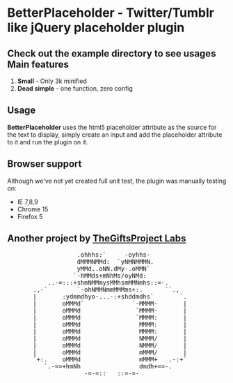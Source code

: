 BetterPlaceholder - Twitter/Tumblr like jQuery placeholder plugin
=================================================================
Check out the example directory to see usages
Main features
--------------
1. **Small** - Only 3k minified
2. **Dead simple**  - one function, zero config

Usage
-----
**BetterPlaceholder** uses the html5 placeholder attribute as the source for the text to display,
simply create an input and add the placeholder attribute to it and run the plugin on it.

Browser support
---------------
Although we've not yet created full unit test, the plugin was manually testing on:

*   IE 7,8,9
*   Chrome 15
*   Firefox 5

Another project by [TheGiftsProject Labs](http://labs.giftsproject.com])
-----------------------------------------------------------------
<pre>
                   .ohhhs:`     -oyhhs-
                   dMMMNMMd:  `yNMNMMMN.
                   yMMd..oNN.dMy-.oMMN`
                  `-hMMds+mNhMs/oyNMd:
           ..-=:::+shmNMMmysMMhsmMMNmhs::=-.
       .,-`        `-ohNMMNmmMMMms+:.      ``.,
       |       :ydmmdhyo-...-:+shddmdhs`       `.
       |       oMMMd`             `-MMMM-       |
       |       oMMMd               `MMMM-       |
       |       oMMMd               `MMMM:       |
       |       oMMMd                MMMM:       |
       |       oMMMd                MMMM:       |
       |       oMMMd                NMMM/       |
       |       oMMMd                NMMM/       |
       |       oMMMd                mMMM/       |
       `+:.    oMMMd                mMMM+   .-:+`
          `.-==+hmNh                dmdh+==-.
                     -=-=::___::=-=-
</pre>
